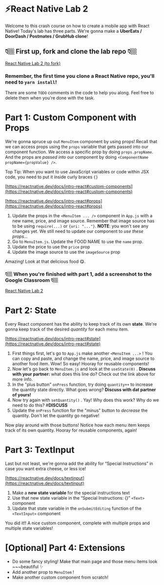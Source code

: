 # ⚡️React Native Lab 2

Welcome to this crash course on how to create a mobile app with React Native! Today's lab has three parts. We're gonna make a **UberEats / DoorDash / Postmates / GrubHub clone**!

## 👇🏼 First up, fork and clone the lab repo 👇🏼

[React Native Lab 2 (to fork)](https://github.com/Snap-Engineering-Academy-2022/react_native_lab2)

### Remember, the first time you clone a React Native repo, you'll need to `yarn install`!

There are some `TODO` comments in the code to help you along. Feel free to delete them when you're done with the task.

# Part 1: Custom Component with Props

We're gonna spruce up out `MenuItem` component by using props! Recall that we can access props using the `props` variable that gets passed into our component function. We access a specific prop by doing `props.propName`. And the props are *passed into* our component by doing `<ComponentName propName={propValue} />`.

Top Tip: When you want to use JavaScript variables or code within JSX code, you need to put it inside curly braces `{}`

[https://reactnative.dev/docs/intro-react#custom-components](https://reactnative.dev/docs/intro-react#custom-components)

[https://reactnative.dev/docs/intro-react#props](https://reactnative.dev/docs/intro-react#props)

1. Update the props in the `<MenuItem ... />` component in `App.js` with a new name, price, and image source. Remember that image source has to be using `require(...)` or `{uri: "..."}`. **NOTE**: you won't see any changes yet. We still need to update our component to *use these props*...
2. Go to `MenuItem.js`. Update the FOOD NAME to use the `name` prop.
3. Update the price to use the `price` prop
4. Update the image source to use the `imageSource` prop

Amazing! Look at that delicious food 😋.

### 👇🏼 When you're finished with part 1, add a screenshot to the Google Classroom 👇🏼

[React Native Lab 2](https://classroom.google.com/c/NTAwNzM2MDgwMzgy/a/NDk2ODc2Mjg4NzMz/details)

# Part 2: State

Every React component has the ability to keep track of its own **state**. We're gonna keep track of the desired *quantity* for each menu item.

[https://reactnative.dev/docs/intro-react#state](https://reactnative.dev/docs/intro-react#state)

1. First things first, let's go to `App.js` make another `<MenuItem ...>` ! You can copy and paste, and change the name, price, and image source to another food item. Wow! So easy! Hooray for reusable components!
2. Now let's go back to `MenuItem.js` and look at the `useState(0)` . **Discuss with your partner:** what does this line do? Check out the link above for more info.
3. In the "plus button" `onPress` function, try doing `quantity++` to increase the quantity state directly. What goes wrong? **Discuss with dat partner of yours!**
4. Now try again with `setQuantity()` . Yay! Why does this work? Why do we need to do this? #**DISCUSS**
5. Update the `onPress` function for the "minus" button to *decrease* the quantity. Don't let the quantity go negative!

Now play around with those buttons! Notice how each menu item keeps track of its own quantity. Hooray for reusable components, again!

# Part 3: TextInput

Last but not least, we're gonna add the ability for “Special Instructions” in case you want extra cheese, or less ice!

[https://reactnative.dev/docs/textinput](https://reactnative.dev/docs/textinput)

1. Make a **new state variable** for the special instructions text
2. Use that new state variable in the “Special Instructions: {}” `<Text>` component
3. Update that state variable in the `onSubmitEditing` function of the `<TextInput>` component

You did it!! A nice custom component, complete with multiple props and multiple state variables!

# [Optional] Part 4: Extensions

- Do some fancy styling! Make that main page and those menu items look ~~~beautiful ✨
- Add another prop to `MenuItem` !
- Make another custom component from scratch!
